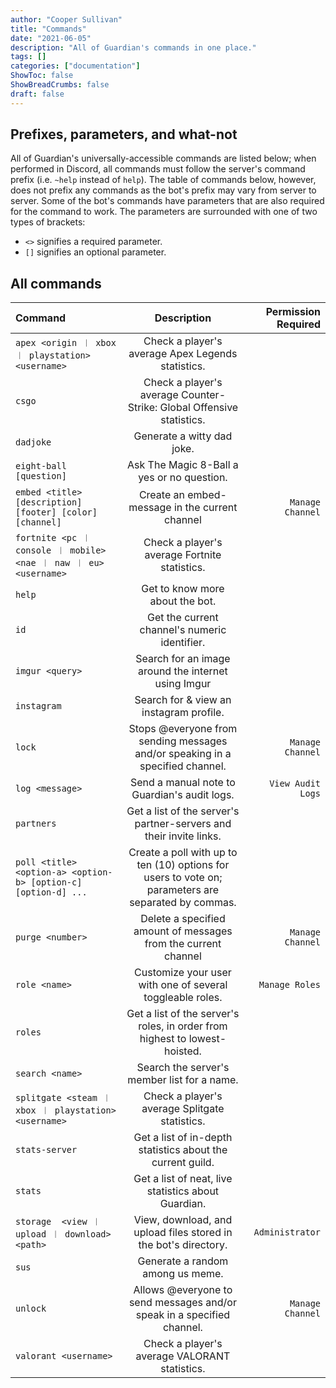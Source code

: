 ```yaml
---
author: "Cooper Sullivan"
title: "Commands"
date: "2021-06-05"
description: "All of Guardian's commands in one place."
tags: []
categories: ["documentation"]
ShowToc: false
ShowBreadCrumbs: false
draft: false
---
```


## Prefixes, parameters, and what-not
All of Guardian's universally-accessible commands are listed below; when performed in Discord, all commands
must follow the server's command prefix (i.e. ``~help`` instead of ``help``). The table of commands below, however,
does not prefix any commands as the bot's prefix may vary from server to server. Some of the bot's commands have
parameters that are also required for the command to work. The parameters are surrounded with one of two types of brackets:
* ``<>`` signifies a required parameter.
* ``[]`` signifies an optional parameter.

## All commands
| Command | Description | Permission Required |
| :- | :-: | -: |
| ``apex <origin ︱ xbox ︱ playstation> <username>`` | Check a player's average Apex Legends statistics. ||
| ``csgo`` | Check a player's average Counter-Strike: Global Offensive statistics. ||
| ``dadjoke`` | Generate a witty dad joke. ||
| ``eight-ball [question] `` | Ask The Magic 8-Ball a yes or no question. ||
| ``embed <title> [description] [footer] [color] [channel]`` | Create an embed-message in the current channel | ``Manage Channel`` |
| ``fortnite <pc ︱ console ︱ mobile> <nae ︱ naw ︱ eu> <username>`` | Check a player's average Fortnite statistics. ||
| ``help`` | Get to know more about the bot. ||
| ``id`` | Get the current channel's numeric identifier. ||
| ``imgur <query>`` | Search for an image around the internet using Imgur ||
| ``instagram`` | Search for & view an instagram profile. ||
| ``lock`` | Stops @everyone from sending messages and/or speaking in a specified channel. | ``Manage Channel`` |
| ``log <message>`` | Send a manual note to Guardian's audit logs. | ``View Audit Logs`` |
| ``partners`` | Get a list of the server's partner-servers and their invite links. ||
| ``poll <title> <option-a> <option-b> [option-c] [option-d] ...`` | Create a poll with up to ten (10) options for users to vote on; parameters are separated by commas. ||
| ``purge <number>`` | Delete a specified amount of messages from the current channel | ``Manage Channel`` |
| ``role <name>`` | Customize your user with one of several toggleable roles. | ``Manage Roles`` |
| ``roles`` | Get a list of the server's roles, in order from highest to lowest-hoisted. ||
| ``search <name>`` | Search the server's member list for a name. ||
| ``splitgate <steam ︱ xbox ︱ playstation> <username>`` | Check a player's average Splitgate statistics. ||
| ``stats-server`` | Get a list of in-depth statistics about the current guild. ||
| ``stats`` | Get a list of neat, live statistics about Guardian. ||
| ``storage	 <view ︱ upload ︱ download> <path>`` | View, download, and upload files stored in the bot's directory. | ``Administrator`` |
| ``sus`` | Generate a random among us meme. ||
| ``unlock`` | Allows @everyone to send messages and/or speak in a specified channel. | ``Manage Channel`` |
| ``valorant <username>`` | Check a player's average VALORANT statistics. ||